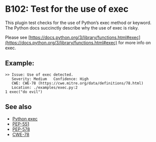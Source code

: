 # B102: Test for the use of exec

This plugin test checks for the use of Python’s exec method or keyword. The Python docs
succinctly describe why the use of exec is risky.

Please see
[https://docs.python.org/3/library/functions.html#exec](https://docs.python.org/3/library/functions.html#exec)
for more info on exec.

## Example:

```console
>> Issue: Use of exec detected.
   Severity: Medium   Confidence: High
   CWE: CWE-78 (https://cwe.mitre.org/data/definitions/78.html)
   Location: ./examples/exec.py:2
1 exec("do evil")
```

## See also

* [Python exec](https://docs.python.org/3/library/functions.html#exec)
* [PEP-551](https://www.python.org/dev/peps/pep-0551/#background)
* [PEP-578](https://www.python.org/dev/peps/pep-0578/#suggested-audit-hook-locations)
* [CWE-78](https://cwe.mitre.org/data/definitions/78.html)
